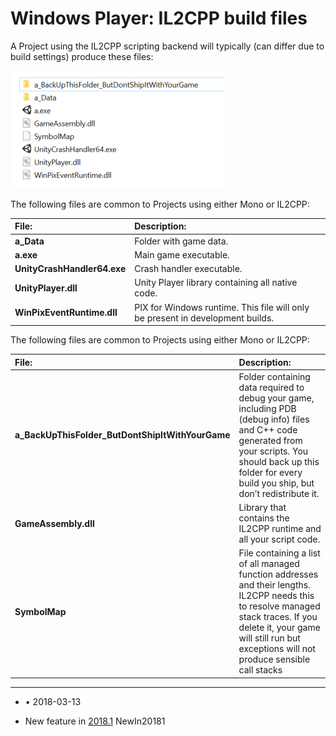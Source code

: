 # Windows Player: IL2CPP build files

A Project using the IL2CPP scripting backend will typically (can differ due to build settings) produce these files:

![IL2CPP files produced during build](../uploads/Main/IL2CPPBuildProducedFiles.png)

The following files are common to Projects using either Mono or IL2CPP:

|**File:** |**Description:** |
|:---|:---|
|__a_Data__| Folder with game data. |
|__a.exe__ | Main game executable. |
|__UnityCrashHandler64.exe__ | Crash handler executable. |
|__UnityPlayer.dll__ | Unity Player library containing all native code. |
|__WinPixEventRuntime.dll__ | PIX for Windows runtime. This file will only be present in development builds. |

The following files are common to Projects using either Mono or IL2CPP:

|**File:** |**Description:** |
|:---|:---|
|__a_BackUpThisFolder_ButDontShipItWithYourGame__| Folder containing data required to debug your game, including PDB (debug info) files and C++ code generated from your scripts. You should back up this folder for every build you ship, but don’t redistribute it. |
|__GameAssembly.dll__ | Library that contains the IL2CPP runtime and all your script code. |
|__SymbolMap__ | File containing a list of all managed function addresses and their lengths. IL2CPP needs this to resolve managed stack traces. If you delete it, your game will still run but exceptions will not produce sensible call stacks

---
* <span class="page-edit">• 2018-03-13  <!-- include IncludeTextNewPageYesEdit --></span><br/>

* <span class="page-history">New feature in [2018.1](https://docs.unity3d.com/2018.1/Documentation/Manual/30_search.html?q=newin20181) <span class="search-words">NewIn20181</span></span>
